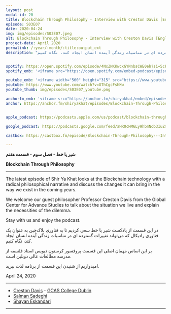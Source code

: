 ```yaml
---
layout: post
modal-id: 20
title: Blockchain Through Philosophy - Interview with Creston Davis [English] (S03E07)
episode: S03E07
date: 2020-04-24
img: img/episodes/S03E07.jpeg
alt: Blockchain Through Philosophy - Interview with Creston Davis [English] (S03E07)
project-date: April 2020
permalink: /:year/:month/:title:output_ext
description: "در این قسمت از پادکست شیر یا خط سعی کردیم تا به فناوری بلاک‌چین به عنوان یک فناوری رادیکال که می‌تواند تغییرات گسترده ای در مناسبات زندگی آینده انسان ایجاد کند، نگاه کنیم."


spotify: https://open.spotify.com/episode/4NxZNKKwcxGYNnbsCWE0eh?si=5cFpykQ6QrCe3wDyfTH-KA
spotify_emb: '<iframe src="https://open.spotify.com/embed-podcast/episode/4NxZNKKwcxGYNnbsCWE0eh" width="100%" height="232" frameborder="0" allowtransparency="true" allow="encrypted-media"></iframe>'

youtube_emb: '<iframe width="560" height="315" src="https://www.youtube.com/embed/OThCgcFshKw" frameborder="0" allow="accelerometer; autoplay; encrypted-media; gyroscope; picture-in-picture" allowfullscreen></iframe>'
youtube: https://www.youtube.com/watch?v=OThCgcFshKw
youtube_thumb: img/episodes/S03E07_youtube.png

anchorfm_emb: '<iframe src="https://anchor.fm/shiryakhat/embed/episodes/Blockchain-Through-Philosophy---Interview-with-Creston-Davis-English-S03E07-eeqvg2" width="100%" frameborder="0" scrolling="no"></iframe>'
anchor: https://anchor.fm/shiryakhat/episodes/Blockchain-Through-Philosophy---Interview-with-Creston-Davis-English-S03E07-eeqvg2


apple_podcast: https://podcasts.apple.com/us/podcast/blockchain-through-philosophy-interview-creston-davis/id1221206951?i=1000476408699

google_podcast: https://podcasts.google.com/feed/aHR0cHM6Ly9hbmNob3IuZm0vcy8xMWFhODUzYy9wb2RjYXN0L3Jzcw/episode/Yjk0YjU1YTQtYTllNS00ZTNhLWFmOWItNWFlMmFlYjMwMjc1?ved=0CAcQ38oDahcKEwjgkrqe9ODpAhUAAAAAHQAAAAAQAQ

castbox: https://castbox.fm/episode/Blockchain-Through-Philosophy---Interview-with-Creston-Davis-[English]-(S03E07)-id2539522-id270468617?utm_source=website&utm_medium=dlink&utm_campaign=web_share&utm_content=Blockchain%20Through%20Philosophy%20-%20Interview%20with%20Creston%20Davis%20%5BEnglish%5D%20(S03E07)-CastBox_FM

---
```


**شیر یا خط -  فصل سوم - قسمت هفتم**

**Blockchain Through Philosophy**

------------------------------------------------------------------------------------

The latest episode of Shir Ya Khat looks at the Blockchain technology with a radical philosophical narrative and discuss the changes it can bring in the way we exist in the coming years. 

We welcome our guest philosopher Professor Creston Davis from the Global Center for Advance Studies to talk about the situation we live and explain the necessities of the dilemma. 

Stay with us and enjoy the podcast.

در این قسمت از پادکست شیر یا خط سعی کردیم تا به فناوری بلاک‌چین به عنوان یک فناوری رادیکال که می‌تواند تغییرات گسترده ای در مناسبات زندگی آینده انسان ایجاد کند، نگاه کنیم.

بر این اساس مهمان اصلی این قسمت پروفسور کرستون دیویس استاد فلسفه از مدرسه مطالعات عالی دوبلین است.

امیدواریم از شنیدن این قسمت از برنامه لذت ببرید.


 April 24, 2020 

------------

- [Creston Davis](https://twitter.com/daviscreston) - [GCAS College Dublin](https://gcas.ie/)
- [Salman Sadeghi](https://twitter.com/salman_sadeghi)
- [Shayan Eskandari](https://twitter.com/sbetamc) 




-----------------------------------------------------------------------
